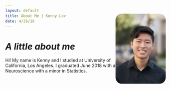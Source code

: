 ```yaml
---
layout: default
title: About Me | Kenny Lov
date: 4/26/18
---
```

<style> 
nav ul li:nth-child(2) a{
 color: black; 
 font-size:1.15em;
}
  
img#me{
  float: right; 
  margin:20px;
  width:160px;
  height:260x; 
  border-radius: 20px;
  position: fixed;
  right: 200px;
  top: 80px;
}
</style>



<div class = 'image-cropper'>
<img id = "me" src="linkedin pic.jpg">
</div>

# *A little about me*

<p style = "margin-right: 0px; width: 80%;">
Hi! My name is Kenny and I studied at University of California, Los Angeles. I graduated June 2018 with a B.S. in Neuroscience with a minor in Statistics. <br><br>




<br><br><br>
  </p>
  
